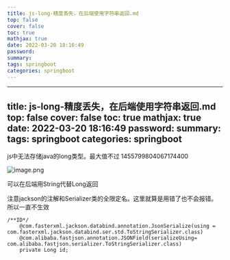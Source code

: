 ```yaml
---
title: js-long-精度丢失，在后端使用字符串返回.md
top: false
cover: false
toc: true
mathjax: true
date: 2022-03-20 18:16:49
password:
summary:
tags: springboot
categories: springboot
---
```

---
title: js-long-精度丢失，在后端使用字符串返回.md
top: false
cover: false
toc: true
mathjax: true
date: 2022-03-20 18:16:49
password:
summary:
tags: springboot
categories: springboot
---

js中无法存储java的long类型。最大值不过 1455799804067174400

![image.png](https://upload-images.jianshu.io/upload_images/13965490-83dfe13a19228017.png?imageMogr2/auto-orient/strip%7CimageView2/2/w/1240)

可以在后端用String代替Long返回

注意jackson的注解和Serializer类的全限定名。这里就算是用错了也不会报错。所以一直不生效
~~~	
/**ID*/
	@com.fasterxml.jackson.databind.annotation.JsonSerialize(using = com.fasterxml.jackson.databind.ser.std.ToStringSerializer.class)
	@com.alibaba.fastjson.annotation.JSONField(serializeUsing= com.alibaba.fastjson.serializer.ToStringSerializer.class)
	private Long id;
~~~
